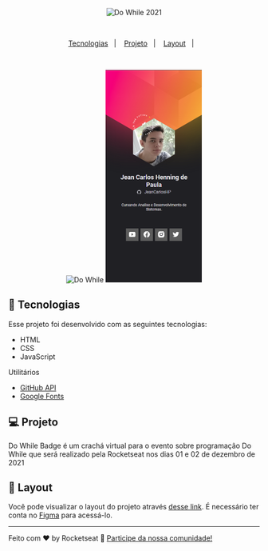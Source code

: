 <p align="center">
  <img alt="Do While 2021" title="Do While 2021" src="./.github/do-while.svg" width="220px" />
</p>

<br>

<p align="center">
  <a href="#-tecnologias">Tecnologias</a>&nbsp;&nbsp;&nbsp;|&nbsp;&nbsp;&nbsp;
  <a href="#-projeto">Projeto</a>&nbsp;&nbsp;&nbsp;|&nbsp;&nbsp;&nbsp;
  <a href="#-layout">Layout</a>&nbsp;&nbsp;&nbsp;|&nbsp;&nbsp;&nbsp;
</p>

<br>

<p align="center">
  <img src=".github/demo-desktop.gif" alt="Do While" height="425px">
  <img src=".github/demo-mobile.png" alt="Do While" height="425px">
</p>

## 🚀 Tecnologias

Esse projeto foi desenvolvido com as seguintes tecnologias:

- HTML
- CSS
- JavaScript

Utilitários

- [GitHub API](https://api.github.com/)
- [Google Fonts](https://fonts.google.com/)

## 💻 Projeto

Do While Badge é um crachá virtual para o evento sobre programação Do While que será realizado pela Rocketseat nos dias 01 e 02 de dezembro de 2021

## 🔖 Layout

Você pode visualizar o layout do projeto através [desse link](https://www.figma.com/community/file/1031698737363668691/%5BNLW-Heat---Mission%3A-Origin%5D-DoWhile2021). É necessário ter conta no [Figma](https://figma.com) para acessá-lo.

---

Feito com ♥ by Rocketseat :wave: [Participe da nossa comunidade!](https://discordapp.com/invite/gCRAFhc)
